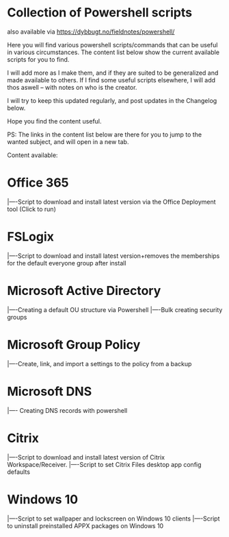 # Collection of Powershell scripts
also available via https://dybbugt.no/fieldnotes/powershell/
 
 Here you will find various powershell scripts/commands that can be useful in various circumstances.
The content list below show the current available scripts for you to find.

I will add more as I make them, and if they are suited to be generalized and made available to others.
If I find some useful scripts elsewhere, I will add thos aswell – with notes on who is the creator.

I will try to keep this updated regularly, and post updates in the Changelog below.

Hope you find the content useful.

PS: The links in the content list below are there for you to jump to the wanted subject, and will open in a new tab.

Content available:

# Office 365
|—-Script to download and install latest version via the Office Deployment tool (Click to run)
# FSLogix
|—-Script to download and install latest version+removes the memberships for the default everyone group after install
# Microsoft Active Directory
|—-Creating a default OU structure via Powershell
|—-Bulk creating security groups
# Microsoft Group Policy
|—-Create, link, and import a settings to the policy from a backup
# Microsoft DNS
|—- Creating DNS records with powershell
# Citrix
|—-Script to download and install latest version of Citrix Workspace/Receiver.
|—-Script to set Citrix Files desktop app config defaults
# Windows 10
|—-Script to set wallpaper and lockscreen on Windows 10 clients
|—-Script to uninstall preinstalled APPX packages on Windows 10
